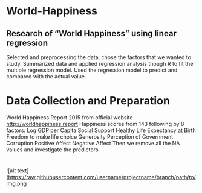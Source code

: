 # World-Happiness
## Research of “World Happiness” using linear regression
Selected and preprocessing the data, chose the factors that we wanted to study.
Summarized data and applied regression analysis though R to fit the multiple regression model.
Used the regression model to predict and compared with the actual value.
# Data Collection and Preparation
World Happiness Report 2015 from official website http://worldhappiness.report
Happiness scores from 143 following by 8 factors: 
Log GDP per Capita
Social Support 
Healthy Life Expectancy at Birth
Freedom to make life choice
Generosity
Perception of Government Corruption 
Positive Affect
Negative Affect
Then we remove all the NA values and investigate the predictors
#  
![alt text](https://raw.githubusercontent.com/username/projectname/branch/path/to/img.png

